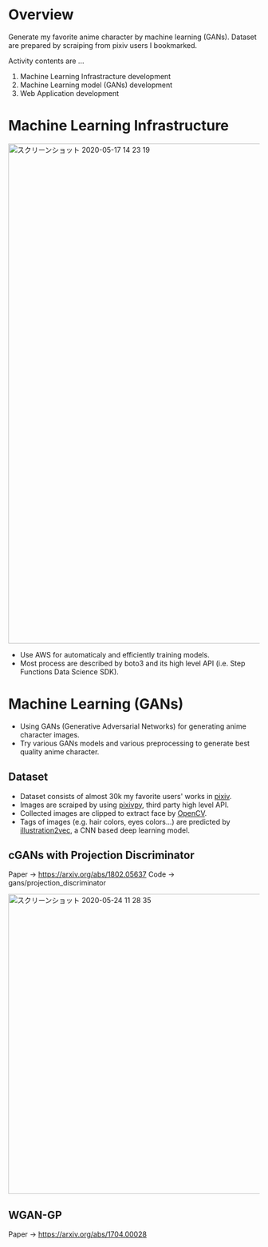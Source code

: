# Overview
Generate my favorite anime character by machine learning (GANs).
Dataset are prepared by scraiping from pixiv users I bookmarked.

Activity contents are ...

1. Machine Learning Infrastracture development
2. Machine Learning model (GANs) development
3. Web Application development

# Machine Learning Infrastructure

<img width="1000" alt="スクリーンショット 2020-05-17 14 23 19" src="https://user-images.githubusercontent.com/46510874/82136546-1d039f80-984a-11ea-9cbb-5d7bb70450ec.png">

 - Use AWS for automaticaly and efficiently training models.
 - Most process are described by boto3 and its high level API (i.e. Step Functions Data Science SDK).
 
 # Machine Learning (GANs) 
  - Using GANs (Generative Adversarial Networks) for generating anime character images.
  - Try various GANs models and various preprocessing to generate best quality anime character.
  
  ## Dataset
   - Dataset consists of almost 30k my favorite users' works in [pixiv](https://www.pixiv.net/).
   - Images are scraiped by using [pixivpy](https://github.com/upbit/pixivpy), third party high level API.
   - Collected images are clipped to extract face by [OpenCV](https://opencv.org/).
   - Tags of images (e.g. hair colors, eyes colors...) are predicted by [illustration2vec](https://github.com/rezoo/illustration2vec), a CNN based deep learning model.
  
  ## cGANs with Projection Discriminator
  Paper -> https://arxiv.org/abs/1802.05637
  Code -> gans/projection_discriminator
  
 <img width="600" alt="スクリーンショット 2020-05-24 11 28 35" src="https://user-images.githubusercontent.com/46510874/82744354-2ba20780-9db2-11ea-88f5-865b93f26f6d.png">
 
 ## WGAN-GP
 Paper -> https://arxiv.org/abs/1704.00028
 
 
